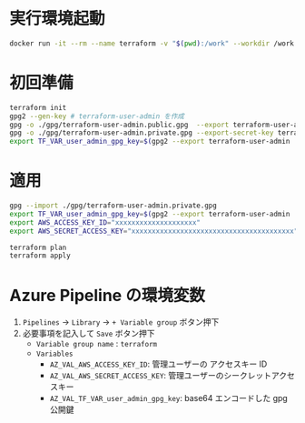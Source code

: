 # 実行環境起動

```sh
docker run -it --rm --name terraform -v "$(pwd):/work" --workdir /work mikoto2000/terraform
```

# 初回準備

```sh
terraform init
gpg2 --gen-key # terraform-user-admin を作成
gpg -o ./gpg/terraform-user-admin.public.gpg  --export terraform-user-admin
gpg -o ./gpg/terraform-user-admin.private.gpg --export-secret-key terraform-user-admin
export TF_VAR_user_admin_gpg_key=$(gpg2 --export terraform-user-admin | base64 | tr -d '\n')
```

# 適用

```sh
gpg --import ./gpg/terraform-user-admin.private.gpg
export TF_VAR_user_admin_gpg_key=$(gpg2 --export terraform-user-admin | base64 | tr -d '\n')
export AWS_ACCESS_KEY_ID="xxxxxxxxxxxxxxxxxxxx"
export AWS_SECRET_ACCESS_KEY="xxxxxxxxxxxxxxxxxxxxxxxxxxxxxxxxxxxxxxxx"

terraform plan
terraform apply
```

# Azure Pipeline の環境変数

1. `Pipelines` -> `Library`  -> `+ Variable group` ボタン押下
2. 必要事項を記入して `Save` ボタン押下
    - `Variable group name` : `terraform`
    - `Variables`
        - `AZ_VAL_AWS_ACCESS_KEY_ID`: 管理ユーザーの アクセスキー ID
        - `AZ_VAL_AWS_SECRET_ACCESS_KEY`: 管理ユーザーのシークレットアクセスキー
        - `AZ_VAL_TF_VAR_user_admin_gpg_key`: base64 エンコードした gpg 公開鍵

